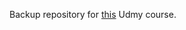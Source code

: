 Backup repository for [this](https://www.udemy.com/course/build-an-app-with-aspnet-core-and-angular-from-scratch/) Udmy course.
